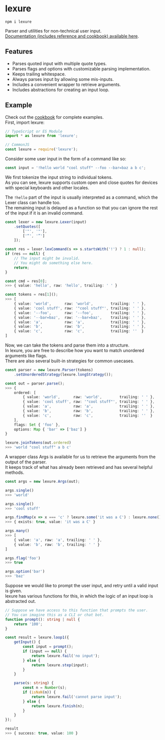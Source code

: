 # lexure

`npm i lexure`  

Parser and utilities for non-technical user input.  
[Documentation (includes reference and cookbook) available here](./docs).  

## Features

- Parses quoted input with multiple quote types.
- Parses flags and options with customizable parsing implementation.
- Keeps trailing whitespace.
- Always parses input by allowing some mis-inputs.
- Includes a convenient wrapper to retrieve arguments.
- Includes abstractions for creating an input loop.

## Example

Check out the [cookbook](./docs/cookbook) for complete examples.  
First, import lexure:  

```ts
// TypeScript or ES Module
import * as lexure from 'lexure';

// CommonJS
const lexure = require('lexure');
```

Consider some user input in the form of a command like so:  

```ts
const input = '!hello world "cool stuff" --foo --bar=baz a b c';
```

We first tokenize the input string to individual tokens.  
As you can see, lexure supports custom open and close quotes for devices with special keyboards and other locales.  

The `!hello` part of the input is usually interpreted as a command, which the Lexer class can handle too.  
The remaining input is delayed as a function so that you can ignore the rest of the input if it is an invalid command.  

```ts
const lexer = new lexure.Lexer(input)
    .setQuotes([
        ['"', '"'],
        ['“', '”']
    ]);

const res = lexer.lexCommand(s => s.startsWith('!') ? 1 : null);
if (res == null) {
    // The input might be invalid.
    // You might do something else here.
    return;
}

const cmd = res[0];
>>> { value: 'hello', raw: 'hello', trailing: ' ' }

const tokens = res[1]();
>>> [
    { value: 'world',      raw: 'world',        trailing: ' ' },
    { value: 'cool stuff', raw: '"cool stuff"', trailing: ' ' },
    { value: '--foo',      raw: '--foo',        trailing: ' ' },
    { value: '--bar=baz',  raw: '--bar=baz',    trailing: ' ' },
    { value: 'a',          raw: 'a',            trailing: ' ' },
    { value: 'b',          raw: 'b',            trailing: ' ' },
    { value: 'c',          raw: 'c',            trailing: ''  }
]
```

Now, we can take the tokens and parse them into a structure.  
In lexure, you are free to describe how you want to match unordered arguments like flags.  
There are also several built-in strategies for common usecases.  

```ts
const parser = new lexure.Parser(tokens)
    .setUnorderedStrategy(lexure.longStrategy());

const out = parser.parse();
>>> {
    ordered: [
        { value: 'world',      raw: 'world',        trailing: ' ' },
        { value: 'cool stuff', raw: '"cool stuff"', trailing: ' ' },
        { value: 'a',          raw: 'a',            trailing: ' ' },
        { value: 'b',          raw: 'b',            trailing: ' ' },
        { value: 'c',          raw: 'c',            trailing: ''  }
    ],
    flags: Set { 'foo' },
    options: Map { 'bar' => ['baz'] }
}

lexure.joinTokens(out.ordered)
>>> 'world "cool stuff" a b c'
```

A wrapper class Args is available for us to retrieve the arguments from the output of the parser.  
It keeps track of what has already been retrieved and has several helpful methods.  

```ts
const args = new lexure.Args(out);

args.single()
>>> 'world'

args.single()
>>> 'cool stuff'

args.findMap(x => x === 'c' ? lexure.some('it was a C') : lexure.none())
>>> { exists: true, value: 'it was a C' }

args.many()
>>> [
    { value: 'a', raw: 'a', trailing: ' ' },
    { value: 'b', raw: 'b', trailing: ' ' }
]

args.flag('foo')
>>> true

args.option('bar')
>>> 'baz'
```

Suppose we would like to prompt the user input, and retry until a valid input is given.  
lexure has various functions for this, in which the logic of an input loop is abstracted out.  

```ts
// Suppose we have access to this function that prompts the user.
// You can imagine this as a CLI or chat bot.
function prompt(): string | null {
    return '100';
}

const result = lexure.loop1({
    getInput() {
        const input = prompt();
        if (input == null) {
            return lexure.fail('no input');
        } else {
            return lexure.step(input);
        }
    }

    parse(s: string) {
        const n = Number(s);
        if (isNaN(n)) {
            return lexure.fail('cannot parse input');
        } else {
            return lexure.finish(n);
        }
    }
});

result
>>> { success: true, value: 100 }
```
